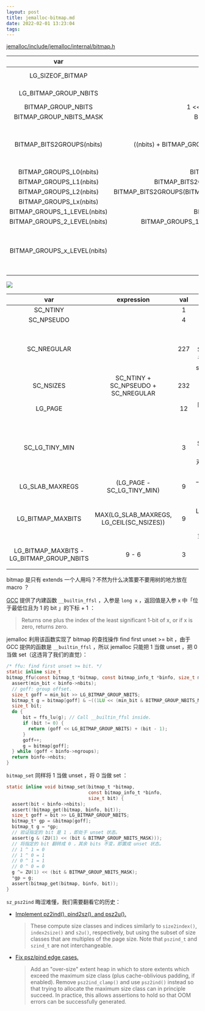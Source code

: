 ```yaml
---
layout: post
title: jemalloc-bitmap.md
date: 2022-02-01 13:23:04
tags:
---
```


[jemalloc/include/jemalloc/internal/bitmap.h](https://github.com/jemalloc/jemalloc/blob/e904f813b40b4286e10172163c880fd9e1d0608a/include/jemalloc/internal/bitmap.h)

|             var              |                             expression                              | val |                                        description                                         |
|             :-:              |                                 :-:                                 | :-: |                                            :-:                                             |
|       LG_SIZEOF_BITMAP       |                           LG_SIZEOF_LONG                            |  3  |                                 lg(sizeof(long) in bytes)                                  |
|    LG_BITMAP_GROUP_NBITS     |                        LG_SIZEOF_BITMAP + 3                         |  6  |                                  lg(sizeof(long) in bits)                                  |
|      BITMAP_GROUP_NBITS      |                     1 << LG_BITMAP_GROUP_NBITS                      | 64  |                                    sizeof(long) in bits                                    |
|   BITMAP_GROUP_NBITS_MASK    |                       BITMAP_GROUP_NBITS - 1                        | 63  |                                                                                            |
|  BITMAP_BITS2GROUPS(nbits)   |     ((nbits) + BITMAP_GROUP_NBITS - 1) >> LG_BITMAP_GROUP_NBITS     |     | 需要多少个 long 类型数，才能存储 nbits 个 bits ？`+ BITMAP_GROUP_NBITS - 1` 是在向上取整。 |
|   BITMAP_GROUPS_L0(nbits)    |                      BITMAP_BITS2GROUPS(nbits)                      |     |                                                                                            |
|   BITMAP_GROUPS_L1(nbits)    |            BITMAP_BITS2GROUPS(BITMAP_BITS2GROUPS(nbits)             |     |                                                                                            |
|   BITMAP_GROUPS_L2(nbits)    | BITMAP_BITS2GROUPS(BITMAP_BITS2GROUPS(BITMAP_BITS2GROUPS((nbits)))) |     |                                                                                            |
|   BITMAP_GROUPS_Lx(nbits)    |                                                                     |     |                                                                                            |
| BITMAP_GROUPS_1_LEVEL(nbits) |                       BITMAP_GROUPS_L0(nbits)                       |     |                                                                                            |
| BITMAP_GROUPS_2_LEVEL(nbits) |       BITMAP_GROUPS_1_LEVEL(nbits) + BITMAP_GROUPS_L1(nbits)        |     |                                                                                            |
| BITMAP_GROUPS_x_LEVEL(nbits) |                                                                     |     |      如下图所示，用 x 层的 bitmap 去表达 nbits 个元素是否存在，需要多少个 long 型数？      |

![](http://junbin-hexo-img.oss-cn-beijing.aliyuncs.com/jemalloc-bitmap/hierarchical-bitmap.drawio.png)

|                    var                    |                expression                | val |                                                                                     description                                                                                     |
|                    :-:                    |                   :-:                    | :-: |                                                                                         :-:                                                                                         |
|                 SC_NTINY                  |                                          |  1  |                                                                                                                                                                                     |
|                SC_NPSEUDO                 |                                          |  4  |                                                                                                                                                                                     |
|                SC_NREGULAR                |                                          | 227 |                                             参考 [Jemalloc Size Classes]() ，SC_NREGULAR 是属于 regular groups 的 size classes 的数量。                                             |
|                 SC_NSIZES                 |   SC_NTINY + SC_NPSEUDO + SC_NREGULAR    | 232 |                                                                                                                                                                                     |
|                  LG_PAGE                  |                                          | 12  |                                                                               内存页的大小是 4KiB 。                                                                                |
|              SC_LG_TINY_MIN               |                                          |  3  |                                       参考 [Jemalloc Size Classes]() ，SC_LG_TINY_MIN 是 3 ，jemalloc 最小的对象大小是 pow(2, 3) = 8 个字节。                                       |
|              LG_SLAB_MAXREGS              |        (LG_PAGE - SC_LG_TINY_MIN)        |  9  |                                                                          一页内存页最多存多少个 objects ？                                                                          |
|             LG_BITMAP_MAXBITS             | MAX(LG_SLAB_MAXREGS, LG_CEIL(SC_NSIZES)) |  9  | 为什么需要考虑 LG_CEIL(SC_NSIZES) ？[jemalloc: Use a bitmap in extents_t to speed up search.](https://github.com/jemalloc/jemalloc/commit/5d33233a5e6601902df7cddd8cc8aa0b135c77b2) |
| LG_BITMAP_MAXBITS - LG_BITMAP_GROUP_NBITS |                  9 - 6                   |  3  |                                                                            没有定义 BITMAP_USE_TREE 宏。                                                                            |

bitmap 是只有 extends 一个人用吗？不然为什么决策要不要用树的地方放在 macro ？

[GCC](https://gcc.gnu.org/onlinedocs/gcc/Other-Builtins.html) 提供了内建函数 `__builtin_ffsl` ，入参是 `long x` ，返回值是入参 `x` 中「位于最低位且为 1 的 bit 」的下标 + 1 ：

> Returns one plus the index of the least significant 1-bit of x, or if x is zero, returns zero.

jemalloc 利用该函数实现了 bitmap 的查找操作 find first unset >= bit ，由于 GCC 提供的函数是 `__builtin_ffsl` ，所以 jemalloc 只能把 1 当做 unset ，把 0 当做 set（这违背了我们的直觉）：

```c
/* ffu: find first unset >= bit. */
static inline size_t
bitmap_ffu(const bitmap_t *bitmap, const bitmap_info_t *binfo, size_t min_bit) {
  assert(min_bit < binfo->nbits);
  // goff: group offset.
  size_t goff = min_bit >> LG_BITMAP_GROUP_NBITS;
  bitmap_t g = bitmap[goff] & ~((1LU << (min_bit & BITMAP_GROUP_NBITS_MASK)) - 1);
  size_t bit;
  do {
      bit = ffs_lu(g); // Call __builtin_ffsl inside.
      if (bit != 0) {
        return (goff << LG_BITMAP_GROUP_NBITS) + (bit - 1);
      }
      goff++;
      g = bitmap[goff];
  } while (goff < binfo->ngroups);
  return binfo->nbits;
}
```

`bitmap_set` 同样将 1 当做 unset ，将 0 当做 set ：

```c
static inline void bitmap_set(bitmap_t *bitmap,
                              const bitmap_info_t *binfo,
                              size_t bit) {
  assert(bit < binfo->nbits);
  assert(!bitmap_get(bitmap, binfo, bit));
  size_t goff = bit >> LG_BITMAP_GROUP_NBITS;
  bitmap_t* gp = &bitmap[goff];
  bitmap_t g = *gp;
  // 验证指定的 bit 是 1 ，即处于 unset 状态。
  assert(g & (ZU(1) << (bit & BITMAP_GROUP_NBITS_MASK)));
  // 将指定的 bit 翻转成 0 ，其余 bits 不变，即置成 unset 状态。
  // 1 ^ 1 = 0
  // 1 ^ 0 = 1
  // 0 ^ 1 = 1
  // 0 ^ 0 = 0
  g ^= ZU(1) << (bit & BITMAP_GROUP_NBITS_MASK);
  *gp = g;
  assert(bitmap_get(bitmap, binfo, bit));
}
```

`sz_psz2ind` 晦涩难懂，我们需要翻看它的历史：

+ [Implement pz2ind(), pind2sz(), and psz2u().](https://github.com/jemalloc/jemalloc/commit/226c44697)

  > These compute size classes and indices similarly to `size2index()`, `index2size()` and `s2u()`, respectively, but using the subset of size classes that are multiples of the page size. Note that `pszind_t` and `szind_t` are not interchangeable.

+ [Fix psz/pind edge cases.](https://github.com/jemalloc/jemalloc/commit/ea9961acd)

  > Add an "over-size" extent heap in which to store extents which exceed the maximum size class (plus cache-oblivious padding, if enabled). Remove `psz2ind_clamp()` and use `psz2ind()` instead so that trying to allocate the maximum size class can in principle succeed. In practice, this allows assertions to hold so that OOM errors can be successfully generated.
